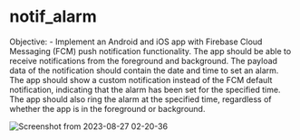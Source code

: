 # notif_alarm

Objective: -
Implement an Android and iOS app with Firebase Cloud Messaging (FCM) push notification
functionality. The app should be able to receive notifications from the foreground and
background. The payload data of the notification should contain the date and time to set an
alarm. The app should show a custom notification instead of the FCM default notification,
indicating that the alarm has been set for the specified time. The app should also ring the alarm at
the specified time, regardless of whether the app is in the foreground or background.

![Screenshot from 2023-08-27 02-20-36](https://github.com/Ayush0Chaudhary/fcm_alarm_app/assets/95746190/23c0913b-e1e0-4d72-9fc5-279e51b232fd)
